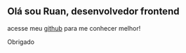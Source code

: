 ## Olá sou Ruan, desenvolvedor frontend

acesse meu [github](https://github.com/ruancs/) para me conhecer melhor!

Obrigado
